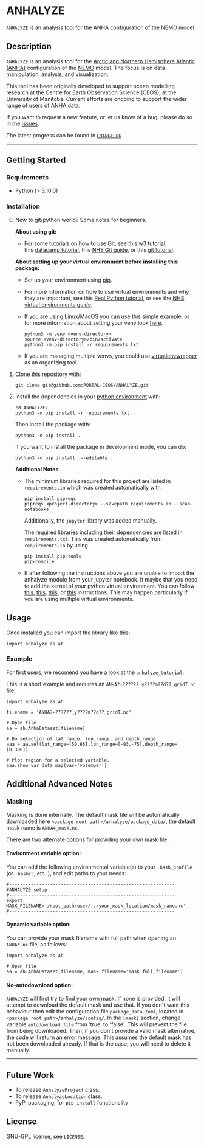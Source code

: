 # ANHALYZE

`ANHALYZE` is an analysis tool for the ANHA configuration of the NEMO model.

## Description

`ANHALYZE` is an analysis tool for the 
[Arctic and Northern Hemisphere Atlantic (ANHA)](https://canadian-nemo-ocean-modelling-forum-commuity-of-practice.readthedocs.io/en/latest/Institutions/UofA/Configurations/ANHA4/index.html) 
configuration of the [NEMO](https://www.nemo-ocean.eu/) model. The focus is on data manipulation, analysis, and visualization. 

This tool has been originally developed to support ocean modelling research at the 
Centre for Earth Observation Science (CEOS), at the University of Manitoba. 
Current efforts are ongoing to support the wider range of users of ANHA data.  

If you want to request a new feature, or let us know of a bug, please do so in the [issues](https://github.com/PORTAL-CEOS/ANHALYZE/issues).

The latest progress can be found in [`CHANGELOG`](https://github.com/PORTAL-CEOS/ANHALYZE/blob/main/CHANGELOG.md).

-----
## Getting Started

### Requirements

* Python (> 3.10.0)


### Installation

0. New to git/python world? Some notes for beginners.

    **About using git:**

    - For some tutorials on how to use Git, see 
    this [w3 tutorial](https://www.w3schools.com/git/default.asp?remote=github),    
    this [datacamp tutorial](https://www.datacamp.com/blog/how-to-learn-git),
    this [NHS Git guide](https://nhsdigital.github.io/rap-community-of-practice/training_resources/git/using-git-collaboratively/),
    or this [git tutorial](https://git-scm.com/docs/gittutorial).

    **About setting up your virtual environment before installing this package:**

    - Set up your environment using [pip](https://pypi.org/project/pip/).
    
    - For more information on how to use virtual environments and why they are important, 
    see this [Real Python tutorial](https://realpython.com/python-virtual-environments-a-primer/), or 
    see the [NHS virtual environments guide](https://nhsdigital.github.io/rap-community-of-practice/training_resources/python/virtual-environments/why-use-virtual-environments/).

    - If you are using Linux/MacOS you can use this simple example, 
    or for more information about setting your venv look [here](https://nhsdigital.github.io/rap-community-of-practice/training_resources/python/virtual-environments/venv/).

       ```
       python3 -m venv <venv-directory>
       source <venv-directory>/bin/activate
       python3 -m pip install -r requirements.txt 
       ```
   
    - If you are managing multiple venvs, you could use 
    [virtualenvwrapper](https://virtualenvwrapper.readthedocs.io/en/latest/) as an organizing tool.



1. Clone this [repository](https://github.com/PORTAL-CEOS/ANHALYZE) with: 

    ```
    git clone git@github.com:PORTAL-CEOS/ANHALYZE.git
    ```

2. Install the dependencies in your [python environment](https://docs.python.org/3/library/venv.html) with:
    ```
    cd ANHALYZE/
    python3 -m pip install -r requirements.txt
    ```
   
    Then install the package with:
    ```
    python3 -m pip install .
    ```
    
    If you want to install the package in development mode, you can do:
    ```
    python3 -m pip install  --editable .
    ```

    **Additional Notes**

    - The minimum libraries required for this project are listed in `requirements.in` which was created
    automatically with
       ```
       pip install pipreqs
       pipreqs <project-directory> --savepath requirements.in --scan-notebooks    
       ```   
       Additionally, the `jupyter` library was added manually. 
   
       The required libraries including their dependencies are listed in `requirements.txt`.
       This was created automatically from `requirements.in` by using
       ```
       pip install pip-tools
       pip-compile    
       ```

    - If after following the instructions above you are unable to import the anhalyze module 
      from your jupyter notebook. It maybe that you need to add the kernel of your python virtual environment. 
      You can follow [this](https://medium.com/@WamiqRaza/how-to-create-virtual-environment-jupyter-kernel-python-6836b50f4bf4), 
      [this](https://janakiev.com/blog/jupyter-virtual-envs/), 
      [this](https://www.hophr.com/tutorial-page/getting-import-error-jupyter-notebook-but-not-python-step-by-step-guide),
      or [this](https://cloudbytes.dev/snippets/run-jupyter-notebooks-with-python-virtual-environments) instructions.
      This may happen particularly if you are using multiple virtual environments. 
      
## Usage

Once installed you can import the library like this:

```
import anhalyze as ah
```

### Example 

For first users, we recomend you have a look at the [`anhalyze_tutorial`](https://github.com/PORTAL-CEOS/ANHALYZE/blob/plotting_dev/anhalyze/tutorials/anhalyze_tutorial.ipynb).

This is a short example and requires an `ANHA?-??????_y????m??d??_gridT.nc` file:

```
import anhalyze as ah

filename = 'ANHA?-??????_y????m??d??_gridT.nc'

# Open file
aa = ah.AnhaDataset(filename)

# Do selection of lat_range, lon_range, and depth_range.
aaa = aa.sel(lat_range=[50,65],lon_range=[-93,-75],depth_range=[0,300])

# Plot region for a selected variable.
aaa.show_var_data_map(var='votemper')
``` 

## Additional Advanced Notes

### Masking

Masking is done internally. The default mask file will be automatically 
downloaded here `<package root path>/anhalyze/package_data/`,
the default mask name is `ANHA4_mask.nc`.

There are two alternate options for providing your own mask file:
 
#### Environment variable option:

You can add the following environmental variable(s) to your `.bash_profile` (or `.bashrc`, etc..), 
and edit paths to your needs:
``` 
#------------------------------------------------------------- 
#ANHALYZE setup
#-------------------------------------------------------------
export MASK_FILENAME='/root_path/user/../your_mask_location/mask_name.nc'
#-------------------------------------------------------------
```

#### Dynamic variable option:

You can provide your mask filename with full path when opening
an `ANHA*.nc` file, as follows:

```
import anhalyze as ah

# Open file
aa = ah.AnhaDataset(filename, mask_filename='mask_full_filename')
```

#### No-autodownload option:

`ANHALYZE` will first try to find your own mask. If none is provided, 
it will attempt to download the default mask and use that.
If you don't want this behaviour then edit the configuration file  `package_data.toml`,
located in `<package root path>/anhalyze/config/`. In the `[mask]` section, change
variable `autodownload_file` from 'true' to 'false'. This will prevent the file from being downloaded.
Then, if you don't provide a valid mask alternative, the code will return an error message.
This assumes the default mask has not been downloaded already. 
If that is the case, you will need to delete it manually. 

-----


## Future Work
    
* To release `AnhalyzeProject` class.
* To release `AnhalyzeLocation` class.
* PyPi packaging, for `pip install` functionality


## License

GNU-GPL license, see [`LICENSE`](https://github.com/PORTAL-CEOS/ANHALYZE/blob/main/LICENSE).
